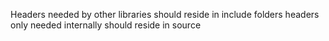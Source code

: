 Headers needed by other libraries should reside in include folders
headers only needed internally should reside in source
